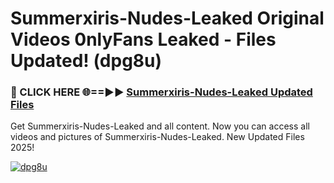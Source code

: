 # Summerxiris-Nudes-Leaked Original Videos 0nlyFans Leaked - Files Updated! (dpg8u)

<h3>🔴 CLICK HERE 🌐==►► <a href="https://tinyurl.com/yc6ubb5a" rel="nofollow">Summerxiris-Nudes-Leaked Updated Files</a></h3>

Get Summerxiris-Nudes-Leaked and all content. Now you can access all videos and pictures of Summerxiris-Nudes-Leaked. New Updated Files 2025!

[![dpg8u](https://i.imgur.com/7eu0CRL.gif)](https://tinyurl.com/yc6ubb5a)
